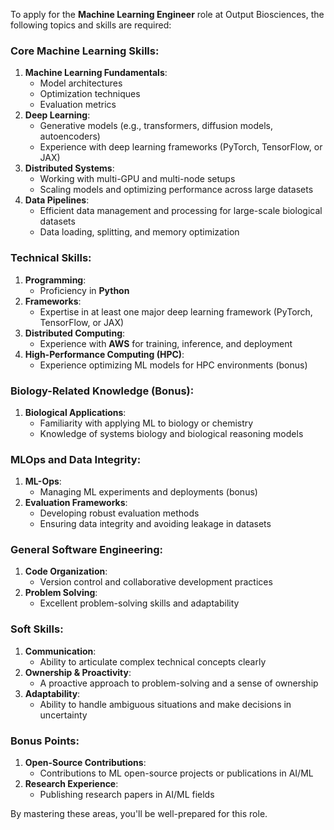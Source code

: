 To apply for the **Machine Learning Engineer** role at Output Biosciences, the following topics and skills are required:

### **Core Machine Learning Skills:**
1. **Machine Learning Fundamentals**:
   - Model architectures
   - Optimization techniques
   - Evaluation metrics
2. **Deep Learning**:
   - Generative models (e.g., transformers, diffusion models, autoencoders)
   - Experience with deep learning frameworks (PyTorch, TensorFlow, or JAX)
3. **Distributed Systems**:
   - Working with multi-GPU and multi-node setups
   - Scaling models and optimizing performance across large datasets
4. **Data Pipelines**:
   - Efficient data management and processing for large-scale biological datasets
   - Data loading, splitting, and memory optimization

### **Technical Skills:**
1. **Programming**:
   - Proficiency in **Python**
2. **Frameworks**:
   - Expertise in at least one major deep learning framework (PyTorch, TensorFlow, or JAX)
3. **Distributed Computing**:
   - Experience with **AWS** for training, inference, and deployment
4. **High-Performance Computing (HPC)**:
   - Experience optimizing ML models for HPC environments (bonus)

### **Biology-Related Knowledge (Bonus):**
1. **Biological Applications**:
   - Familiarity with applying ML to biology or chemistry
   - Knowledge of systems biology and biological reasoning models

### **MLOps and Data Integrity:**
1. **ML-Ops**:
   - Managing ML experiments and deployments (bonus)
2. **Evaluation Frameworks**:
   - Developing robust evaluation methods
   - Ensuring data integrity and avoiding leakage in datasets

### **General Software Engineering:**
1. **Code Organization**:
   - Version control and collaborative development practices
2. **Problem Solving**:
   - Excellent problem-solving skills and adaptability

### **Soft Skills:**
1. **Communication**:
   - Ability to articulate complex technical concepts clearly
2. **Ownership & Proactivity**:
   - A proactive approach to problem-solving and a sense of ownership
3. **Adaptability**:
   - Ability to handle ambiguous situations and make decisions in uncertainty

### **Bonus Points:**
1. **Open-Source Contributions**:
   - Contributions to ML open-source projects or publications in AI/ML
2. **Research Experience**:
   - Publishing research papers in AI/ML fields

By mastering these areas, you'll be well-prepared for this role.